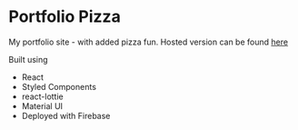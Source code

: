 # Portfolio Pizza

My portfolio site - with added pizza fun.
Hosted version can be found [here](http://anat-dean.web.app/)

Built using 
- React
- Styled Components
- react-lottie
- Material UI
- Deployed with Firebase

